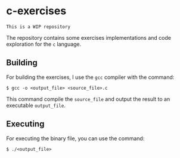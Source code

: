 # c-exercises

```
This is a WIP repository
```

The repository contains some exercises implementations and code exploration for the `c` language.

## Building

For building the exercises, I use the `gcc` compiler with the command:

```
$ gcc -o <output_file> <source_file>.c
```

This command compile the `source_file` and output the result to an executable `output_file`.

## Executing

For executing the binary file, you can use the command:

```
$ ./<output_file>
```
